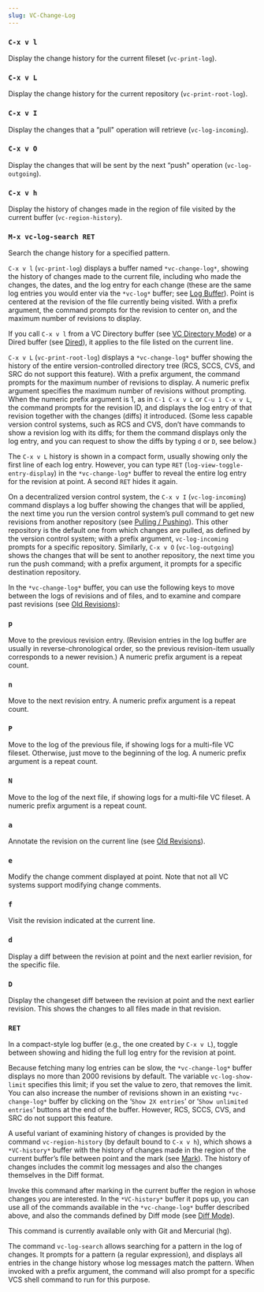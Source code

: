 ```yaml
---
slug: VC-Change-Log
---
```


### `C-x v l`

Display the change history for the current fileset (`vc-print-log`).

### `C-x v L`

Display the change history for the current repository (`vc-print-root-log`).

### `C-x v I`

Display the changes that a “pull" operation will retrieve (`vc-log-incoming`).

### `C-x v O`

Display the changes that will be sent by the next “push" operation (`vc-log-outgoing`).

### `C-x v h`

Display the history of changes made in the region of file visited by the current buffer (`vc-region-history`).

### `M-x vc-log-search RET`

Search the change history for a specified pattern.

`C-x v l` (`vc-print-log`) displays a buffer named `*vc-change-log*`, showing the history of changes made to the current file, including who made the changes, the dates, and the log entry for each change (these are the same log entries you would enter via the `*vc-log*` buffer; see [Log Buffer](Log-Buffer)). Point is centered at the revision of the file currently being visited. With a prefix argument, the command prompts for the revision to center on, and the maximum number of revisions to display.

If you call `C-x v l` from a VC Directory buffer (see [VC Directory Mode](VC-Directory-Mode)) or a Dired buffer (see [Dired](Dired)), it applies to the file listed on the current line.

`C-x v L` (`vc-print-root-log`) displays a `*vc-change-log*` buffer showing the history of the entire version-controlled directory tree (RCS, SCCS, CVS, and SRC do not support this feature). With a prefix argument, the command prompts for the maximum number of revisions to display. A numeric prefix argument specifies the maximum number of revisions without prompting. When the numeric prefix argument is 1, as in `C-1 C-x v L`<!-- /@w --> or `C-u 1 C-x v L`<!-- /@w -->, the command prompts for the revision ID, and displays the log entry of that revision together with the changes (diffs) it introduced. (Some less capable version control systems, such as RCS and CVS, don’t have commands to show a revision log with its diffs; for them the command displays only the log entry, and you can request to show the diffs by typing `d` or `D`, see below.)

The `C-x v L` history is shown in a compact form, usually showing only the first line of each log entry. However, you can type `RET` (`log-view-toggle-entry-display`) in the `*vc-change-log*` buffer to reveal the entire log entry for the revision at point. A second `RET` hides it again.

On a decentralized version control system, the `C-x v I` (`vc-log-incoming`) command displays a log buffer showing the changes that will be applied, the next time you run the version control system’s pull command to get new revisions from another repository (see [Pulling / Pushing](Pulling-_002f-Pushing)). This other repository is the default one from which changes are pulled, as defined by the version control system; with a prefix argument, `vc-log-incoming` prompts for a specific repository. Similarly, `C-x v O` (`vc-log-outgoing`) shows the changes that will be sent to another repository, the next time you run the push command; with a prefix argument, it prompts for a specific destination repository.

In the `*vc-change-log*` buffer, you can use the following keys to move between the logs of revisions and of files, and to examine and compare past revisions (see [Old Revisions](Old-Revisions)):

### `p`

Move to the previous revision entry. (Revision entries in the log buffer are usually in reverse-chronological order, so the previous revision-item usually corresponds to a newer revision.) A numeric prefix argument is a repeat count.

### `n`

Move to the next revision entry. A numeric prefix argument is a repeat count.

### `P`

Move to the log of the previous file, if showing logs for a multi-file VC fileset. Otherwise, just move to the beginning of the log. A numeric prefix argument is a repeat count.

### `N`

Move to the log of the next file, if showing logs for a multi-file VC fileset. A numeric prefix argument is a repeat count.

### `a`

Annotate the revision on the current line (see [Old Revisions](Old-Revisions)).

### `e`

Modify the change comment displayed at point. Note that not all VC systems support modifying change comments.

### `f`

Visit the revision indicated at the current line.

### `d`

Display a diff between the revision at point and the next earlier revision, for the specific file.

### `D`

Display the changeset diff between the revision at point and the next earlier revision. This shows the changes to all files made in that revision.

### `RET`

In a compact-style log buffer (e.g., the one created by `C-x v L`), toggle between showing and hiding the full log entry for the revision at point.

Because fetching many log entries can be slow, the `*vc-change-log*` buffer displays no more than 2000 revisions by default. The variable `vc-log-show-limit` specifies this limit; if you set the value to zero, that removes the limit. You can also increase the number of revisions shown in an existing `*vc-change-log*` buffer by clicking on the ‘`Show 2X entries`’ or ‘`Show unlimited entries`’ buttons at the end of the buffer. However, RCS, SCCS, CVS, and SRC do not support this feature.

A useful variant of examining history of changes is provided by the command `vc-region-history` (by default bound to `C-x v h`), which shows a `*VC-history*` buffer with the history of changes made in the region of the current buffer’s file between point and the mark (see [Mark](Mark)). The history of changes includes the commit log messages and also the changes themselves in the Diff format.

Invoke this command after marking in the current buffer the region in whose changes you are interested. In the `*VC-history*` buffer it pops up, you can use all of the commands available in the `*vc-change-log*` buffer described above, and also the commands defined by Diff mode (see [Diff Mode](Diff-Mode)).

This command is currently available only with Git and Mercurial (hg).

The command `vc-log-search` allows searching for a pattern in the log of changes. It prompts for a pattern (a regular expression), and displays all entries in the change history whose log messages match the pattern. When invoked with a prefix argument, the command will also prompt for a specific VCS shell command to run for this purpose.
